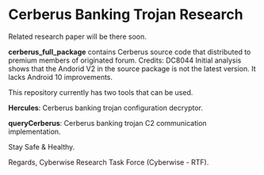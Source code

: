 # Cerberus Banking Trojan Research

Related research paper will be there soon.

**cerberus_full_package** contains Cerberus source code that distributed to premium members of originated forum. Credits: DC8044
Initial analysis shows that the Andorid V2 in the source package is not the latest version. It lacks Android 10 improvements.

This repository currently has two tools that can be used.

**Hercules**: Cerberus banking trojan configuration decryptor.

**queryCerberus**: Cerberus banking trojan C2 communication implementation.

Stay Safe & Healthy.

Regards, Cyberwise Research Task Force (Cyberwise - RTF).
